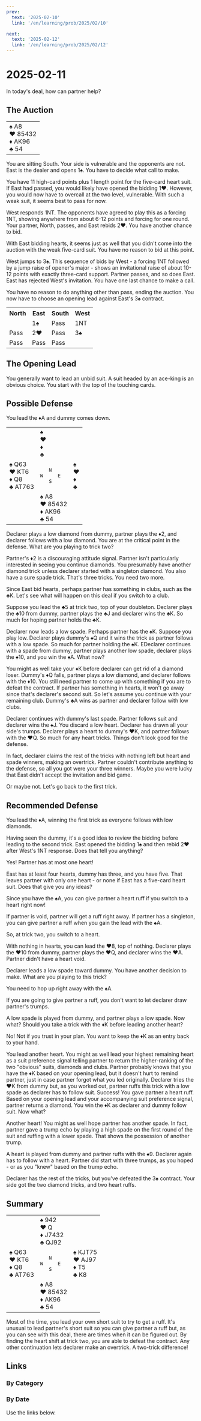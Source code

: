 ```yaml
---
prev:
  text: '2025-02-10'
  link: '/en/learning/prob/2025/02/10'

next:
  text: '2025-02-12'
  link: '/en/learning/prob/2025/02/12'
---
```


# 2025-02-11

In today's deal, how can partner help?

<Badge type="tip" text="Defense"/>

## The Auction

<table class="hand">
	<tr>
		<td>♠ A8<br>♥ 85432<br>♦ AK96<br>♣ 54</td>
	</tr>
</table>

You are sitting South. Your side is vulnerable and the opponents are not. East is the dealer and opens 1♠. You have to decide what call to make.

You have 11 high-card points plus 1 length point for the five-card heart suit. If East had passed, you would likely have opened the bidding 1♥. However, you would now have to overcall at the two level, vulnerable. With such a weak suit, it seems best to pass for now.

West responds 1NT. The opponents have agreed to play this as a forcing 1NT, showing anywhere from about 6-12 points and forcing for one round. Your partner, North, passes, and East rebids 2♥. You have another chance to bid.

With East bidding hearts, it seems just as well that you didn't come into the auction with the weak five-card suit. You have no reason to bid at this point.

West jumps to 3♠. This sequence of bids by West - a forcing 1NT followed by a jump raise of opener's major - shows an invitational raise of about 10-12 points with exactly three-card support. Partner passes, and so does East. East has rejected West's invitation. You have one last chance to make a call.

You have no reason to do anything other than pass, ending the auction. You now have to choose an opening lead against East's 3♠ contract.

<table class="auction">
	<tr>
		<th>North</th>
		<th>East</th>
		<th>South</th>
		<th>West</th>
	</tr>
	<tr>
		<td></td>
		<td>1♠</td>
		<td>Pass</td>
		<td>1NT</td>
	</tr>
	<tr>
		<td>Pass</td>
		<td>2♥</td>
		<td>Pass</td>
		<td>3♠</td>
	</tr>
	<tr>
		<td>Pass</td>
		<td>Pass</td>
		<td>Pass</td>
		<td></td>
	</tr>
</table>

## The Opening Lead

You generally want to lead an unbid suit. A suit headed by an ace-king is an obvious choice. You start with the top of the touching cards.

## Possible Defense

You lead the ♦A and dummy comes down.

<table class="deal">
	<tr>
		<td></td>
		<td>♠ <br>♥ <br>♦ <br>♣ </td>
		<td></td>
	</tr>
	<tr>
		<td>♠ Q63<br>♥ KT6<br>♦ Q8<br>♣ AT763</td>
		<td><pre>   N<br>W     E<br>   S</pre></td>
		<td>♠ <br>♥ <br>♦ <br>♣ </td>
	</tr>
	<tr>
		<td></td>
		<td>♠ A8<br>♥ 85432<br>♦ AK96<br>♣ 54</td>
		<td></td>
	</tr>
</table>

Declarer plays a low diamond from dummy, partner plays the ♦2, and declarer follows with a low diamond. You are at the critical point in the defense. What are you playing to trick two?

Partner's ♦2 is a discouraging attitude signal. Partner isn't particularly interested in seeing you continue diamonds. You presumably have another diamond trick unless declarer started with a singleton diamond. You also have a sure spade trick. That's three tricks. You need two more.

Since East bid hearts, perhaps partner has something in clubs, such as the ♣K. Let's see what will happen on this deal if you switch to a club.

Suppose you lead the ♣5 at trick two, top of your doubleton. Declarer plays the ♣10 from dummy, partner plays the ♣J and declarer wins the ♣K. So much for hoping partner holds the ♣K.

Declarer now leads a low spade. Perhaps partner has the ♠K. Suppose you play low. Declarer plays dummy's ♠Q and it wins the trick as partner follows with a low spade. So much for partner holding the ♠K. EDeclarer continues with a spade from dummy, partner plays another low spade, declarer plays the ♠10, and you win the ♠A. What now?

You might as well take your ♦K before declarer can get rid of a diamond loser. Dummy's ♦Q falls, partner plays a low diamond, and declarer follows with the ♦10. You still need partner to come up with something if you are to defeat the contract. If partner has something in hearts, it won't go away since that's declarer's second suit. So let's assume you continue with your remaining club. Dummy's ♣A wins as partner and declarer follow with low clubs.

Declarer continues with dummy's last spade. Partner follows suit and declarer wins the ♠J. You discard a low heart. Declarer has drawn all your side's trumps. Declarer plays a heart to dummy's ♥K, and partner follows with the ♥Q. So much for any heart tricks. Things don't look good for the defense.

In fact, declarer claims the rest of the tricks with nothing left but heart and spade winners, making an overtrick. Partner couldn't contribute anything to the defense, so all you got were your three winners. Maybe you were lucky that East didn't accept the invitation and bid game.

Or maybe not. Let's go back to the first trick.

## Recommended Defense

You lead the ♦A, winning the first trick as everyone follows with low diamonds.

Having seen the dummy, it's a good idea to review the bidding before leading to the second trick. East opened the bidding 1♠ and then rebid 2♥ after West's 1NT response. Does that tell you anything?

Yes! Partner has at most one heart!

East has at least four hearts, dummy has three, and you have five. That leaves partner with only one heart - or none if East has a five-card heart suit. Does that give you any ideas?

Since you have the ♠A, you can give partner a heart ruff if you switch to a heart right now!

If partner is void, partner will get a ruff right away. If partner has a singleton, you can give partner a ruff when you gain the lead with the ♠A.

So, at trick two, you switch to a heart.

With nothing in hearts, you can lead the ♥8, top of nothing. Declarer plays the ♥10 from dummy, partner plays the ♥Q, and declarer wins the ♥A. Partner didn't have a heart void.

Declarer leads a low spade toward dummy. You have another decision to make. What are you playing to this trick?

You need to hop up right away with the ♠A.

If you are going to give partner a ruff, you don't want to let declarer draw partner's trumps.

A low spade is played from dummy, and partner plays a low spade. Now what? Should you take a trick with the ♦K before leading another heart?

No! Not if you trust in your plan. You want to keep the ♦K as an entry back to your hand.

You lead another heart. You might as well lead your highest remaining heart as a suit preference signal telling partner to return the higher-ranking of the two "obvious" suits, diamonds and clubs. Partner probably knows that you have the ♦K based on your opening lead, but it doesn't hurt to remind partner, just in case partner forgot what you led originally. Declarer tries the ♥K from dummy but, as you worked out, partner ruffs this trick with a low spade as declarer has to follow suit. Success! You gave partner a heart ruff. Based on your opening lead and your accompanying suit preference signal, partner returns a diamond. You win the ♦K as declarer and dummy follow suit. Now what?

Another heart! You might as well hope partner has another spade. In fact, partner gave a trump echo by playing a high spade on the first round of the suit and ruffing with a lower spade. That shows the possession of another trump.

A heart is played from dummy and partner ruffs with the ♠9. Declarer again has to follow with a heart. Partner did start with three trumps, as you hoped - or as you "knew" based on the trump echo.

Declarer has the rest of the tricks, but you've defeated the 3♠ contract. Your side got the two diamond tricks, and two heart ruffs.

## Summary

<table class="deal">
	<tr>
		<td></td>
		<td>♠ 942<br>♥ Q<br>♦ J7432<br>♣ QJ92</td>
		<td></td>
	</tr>
	<tr>
		<td>♠ Q63<br>♥ KT6<br>♦ Q8<br>♣ AT763</td>
		<td><pre>   N<br>W     E<br>   S</pre></td>
		<td>♠ KJT75<br>♥ AJ97<br>♦ T5<br>♣ K8</td>
	</tr>
	<tr>
		<td></td>
		<td>♠ A8<br>♥ 85432<br>♦ AK96<br>♣ 54</td>
		<td></td>
	</tr>
</table>

Most of the time, you lead your own short suit to try to get a ruff. It's unusual to lead partner's short suit so you can give partner a ruff but, as you can see with this deal, there are times when it can be figured out. By finding the heart shift at trick two, you are able to defeat the contract. Any other continuation lets declarer make an overtrick. A two-trick difference!

## Links

[<Badge type="tip" text="Go to Practice"/>](/en/practice/prob/2025/02/11)

### By Category

[<Badge type="tip" text="<--"/>](/en/learning/prob/2025/02/07)
[<Badge type="tip" text="Calendar"/>](/en/learning/calendar/2025/02)
[<Badge type="info" text="-->"/>](/en/learning/prob/2025/02/11#links)

### By Date

Use the links below.